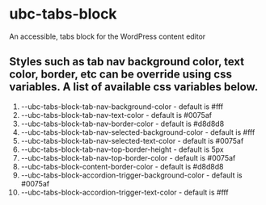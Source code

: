 # ubc-tabs-block
An accessible, tabs block for the WordPress content editor

## Styles such as tab nav background color, text color, border, etc can be override using css variables. A list of available css variables below.
1.  --ubc-tabs-block-tab-nav-background-color            - default is #fff
2.  --ubc-tabs-block-tab-nav-text-color                  - default is #0075af
3.  --ubc-tabs-block-tab-nav-border-color                - default is #d8d8d8
4.  --ubc-tabs-block-tab-nav-selected-background-color   - default is #fff
5.  --ubc-tabs-block-tab-nav-selected-text-color         - default is #0075af
6.  --ubc-tabs-block-tab-nav-top-border-height           - default is 5px
7.  --ubc-tabs-block-tab-nav-top-border-color            - default is #0075af
8.  --ubc-tabs-block-content-border-color                - default is #d8d8d8
9.  --ubc-tabs-block-accordion-trigger-background-color  - default is #0075af
10. --ubc-tabs-block-accordion-trigger-text-color        - default is #fff
